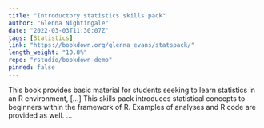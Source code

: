 ```yaml
---
title: "Introductory statistics skills pack"
author: "Glenna Nightingale"
date: "2022-03-03T11:30:07Z"
tags: [Statistics]
link: "https://bookdown.org/glenna_evans/statspack/"
length_weight: "10.8%"
repo: "rstudio/bookdown-demo"
pinned: false
---
```


This book provides basic material for students seeking to learn statistics in an R environment, [...] This skills pack introduces statistical concepts to beginners within the framework of R. Examples of analyses and R code are provided as well.  ...
